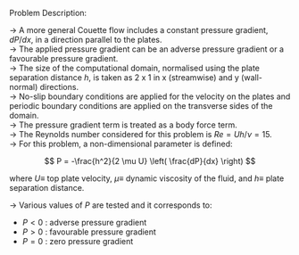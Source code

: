 Problem Description:  

-> A more general Couette flow includes a constant pressure gradient, $dP/dx$, in a direction parallel to the plates.  
-> The applied pressure gradient can be an adverse pressure gradient or a favourable pressure gradient.  
-> The size of the computational domain, normalised using the plate separation distance $h$, is taken as 2 x 1 in x (streamwise) and y (wall-normal) directions.  
-> No-slip boundary conditions are applied for the velocity on the plates and periodic boundary conditions are applied on the transverse sides of the domain.  
-> The pressure gradient term is treated as a body force term.  
-> The Reynolds number considered for this problem is $Re = U h / \nu = 15$.  
-> For this problem, a non-dimensional parameter is defined:  

$$ P = -\frac{h^2}{2 \mu U} \left( \frac{dP}{dx} \right) $$

where $U \equiv$ top plate velocity, $\mu \equiv$ dynamic viscosity of the fluid, and $h \equiv$ plate separation distance.

-> Various values of $P$ are tested and it corresponds to:
  - $P < 0$ : adverse pressure gradient
  - $P>0$ : favourable pressure gradient
  - $P=0$ : zero pressure gradient
